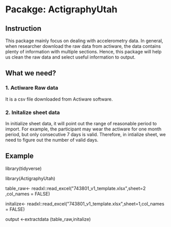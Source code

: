 # Pacakge: ActigraphyUtah
## Instruction
This package mainly focus on dealing with accelerometry data. In general, when researcher download the raw data from actiware, the data contains plenty of information with multiple sections. Hence, this package will help us clean the raw data and select useful information to output.

## What we need?
### 1. Actiware Raw data 
It is a csv file downloaded from Actiware software. 

### 2. Initalize sheet data
In initialize sheet data, it will point out the range of reasonable period to import. For example, the participant may wear the actiware for one month period, but only consecutive 7 days is valid. Therefore, in intialize sheet, we need to figure out the number of valid days.

## Example
library(tidyverse)

library(ActigraphyUtah)

table_raw<- readxl::read_excel("743801_v1_template.xlsx",sheet=2 ,col_names = FALSE)

initalize<- readxl::read_excel("743801_v1_template.xlsx",sheet=1,col_names = FALSE)

output <-extractdata (table_raw,initalize)




